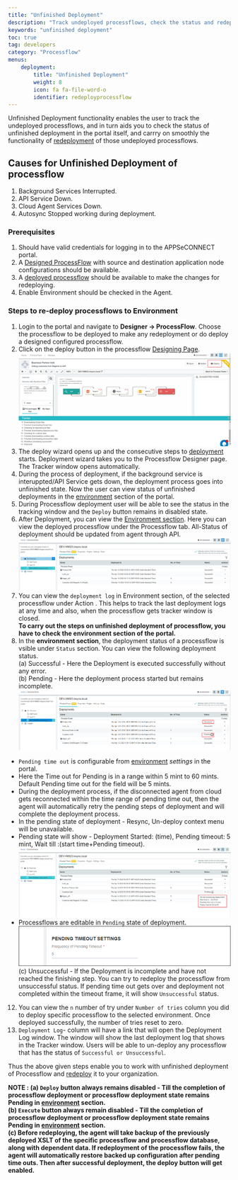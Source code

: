 ```yaml
---
title: "Unfinished Deployment"
description: "Track undeployed processflows, check the status and redeploy them to complete the smooth free-flowing data integration."
keywords: "unfinished deployment"
toc: true
tag: developers
category: "Processflow"
menus: 
    deployment:
        title: "Unfinished Deployment"
        weight: 8
        icon: fa fa-file-word-o
        identifier: redeployprocessflow
---
```


Unfinished Deployment functionality enables the user to track the undeployed processflows, and in turn 
aids you to check the status of unfinished deployment in the portal itself, and carrry on smoothly the functionality of 
[redeployment](/processflow/redeploying-processflow/) of those undeployed processflows.  

## Causes for Unfinished Deployment of processflow 

1) Background Services Interrupted.  
2) API Service Down.  
3) Cloud Agent Services Down.    
4) Autosync Stopped working during deployment.  

### Prerequisites 

1.	Should have valid credentials for logging in to the APPSeCONNECT portal.    
2.  A [Designed ProcessFlow](/getting%20started/create-your-first-processflow/) with source and destination application node 
configurations should be available.    
3.  A [deployed processflow](/processflow/deploying-and-executing-processflow/) should be available to make the changes for redeploying.  
4.  Enable Environment should be checked in the Agent.      

### Steps to re-deploy processflows to Environment

1.	Login to the portal and navigate to **Designer -> ProcessFlow**. Choose the processflow to be deployed to make any redeployment or do deploy a designed configured processflow.   
2.	Click on the deploy button in the processflow [Designing Page](/processflow/components-of-processflow/).   
![unfinished_deployment1](/staticfiles/processflow/media/unfinished_deployment1.png)    
3. The deploy wizard opens up and the consecutive steps to [deployment](/processflow/deploying-and-executing-processflow/) starts. Deployment wizard takes you to the Processflow Designer page. The Tracker window opens automatically.    
4. During the process of deployment, if the background service is interuppted/API Service gets down, the 
 deployment process goes into unfinished state. Now the user can view status of unfinished deployments 
 in the [environment](/deployment/Environment-Management/) section of the portal.     
5. During Processflow deployment user will be able to see the status in the tracking window and the `Deploy` button remains in disabled state.       
6.  After Deployment, you can view the [Environment section](/deployment/Environment-Management/). Here you can view the deployed processflow under the 
Processflow tab. All-Status of deployment should be updated from agent through API.    
![unfinished_deployment2](/staticfiles/processflow/media/unfinished_deployment2.png)          
7. You can view the `deployment log` in Environment section, of the selected processflow under Action . This helps 
to track the last deployment logs at any time and also, when the processflow gets tracker
 window is closed.    
**To carry out the steps on unfinished deployment of processflow, you have to check the environment section of the portal.** 
8. In the **environment section**, the deployment status of a processflow is vsible under `Status` section. You can view the following deployment status.      
(a) Successful - Here the Deployment is executed successfully without any error.    
(b) Pending - Here the deployment process started but remains incomplete.     
![unfinished_deployment3](/staticfiles/processflow/media/unfinished_deployment3.png)         
 * `Pending time out`  is configurable from [environment](/deployment/Environment-Management/) *settings* in the portal.   
 * Here the Time out for Pending is in a range within 5 mint to 60 mints. Default Pending time out 
   for the field will be 5 mints.    
 * During the deployment process, if the disconnected agent from cloud gets reconnected
 within the time range of pending time out, then the agent will automatically retry the pending 
 steps of deployment and will complete the deployment process.  
 * In the pending state of deployment - Resync, Un-deploy context menu will be unavailable.
 * Pending state will show -  Deployment Started: (time), Pending timeout: 5 mint, 
   Wait till :(start time+Pending timeout).
   ![pendingstatus](/staticfiles/processflow/media/pendingstatus.png)  
*  Processflows are editable in `Pending` state of deployment.     
![unfinished_deployment4](/staticfiles/processflow/media/unfinished_deployment4.png)        
(c) Unsuccessful - If the Deployment is incomplete and have not reached the finishing step. 
You can try to redeploy the processflow from unsuccessful status.
If pending time out gets over and deployment not completed within the timeout frame, 
it will show `Unsuccessful` status.       
12. You can view the `n` number of try  under `Number of tries` column you did to 
deploy specific processflow to the selected environment. Once deployed successfully, 
the number of tries reset to zero.  
13. `Deployment Log`- column will have a link that will open the Deployment Log window. 
The window will show the last deployment log that shows in the Tracker window. 
Users will be able to un-deploy any processflow that has the status of `Successful or Unsuccessful`. 
 
Thus the above given steps enable you to work with unfinished deployment of Processflow and [redeploy](/processflow/redeploying-processflow/)
it to your organization. 

**NOTE : (a) `Deploy` button always remains disabled - Till the completion of  processflow deployment or processflow deployment state remains Pending 
in [environment](/deployment/Environment-Management/) section.                       
(b) `Execute` button always remain disabled -  Till the completion of  processflow deployment or processflow deployment state remains Pending 
in [environment](/deployment/Environment-Management/) section.                        
(c) Before redeploying, the agent will take backup of the previously 
deployed XSLT of the specific processflow and processflow database, along with dependent data. 
If redeployment of the processflow fails, the agent will automatically restore backed up 
configuration after pending time outs. Then after successful deployment, the deploy button
will get enabled.** 




 








